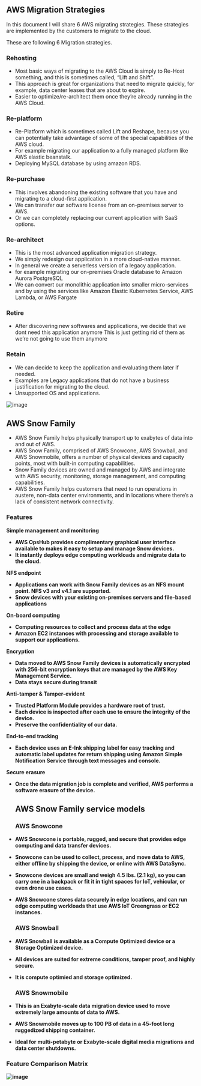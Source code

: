 
<h2> AWS Migration Strategies </h2> 

In this document I will share 6 AWS migrating strategies. These strategies are implemented by the customers to migrate to the cloud.

These are following 6 Migration strategies.

<h3> Rehosting </h3>

- Most basic ways of migrating to the AWS Cloud is simply to Re-Host something, and this is sometimes called, “Lift and Shift”.
- This approach is great for organizations that need to migrate quickly, for example, data center leases that are about to expire.
- Easier to optimize/re-architect them once they’re already running in the AWS Cloud.

<h3> Re-platform </h3>

- Re-Platform which is sometimes called Lift and Reshape, because you can potentially take advantage of some of the special capabilities of the AWS cloud.
- For example migrating our application to a fully managed platform like AWS elastic beanstalk.
- Deploying MySQL database by using amazon RDS. 

<h3> Re-purchase </h3>

- This involves abandoning the existing software that you have and migrating to a cloud-first application.
- We can transfer our software license from an on-premises server to AWS.
- Or we can completely replacing our current application with SaaS options.

<h3> Re-architect  </h3>

- This is the most advanced application migration strategy.
- We simply redesign our application in a more cloud-native manner.
- In general we create a serverless version of a legacy application.
- for example migrating our on-premises Oracle database to Amazon Aurora PostgreSQL
- We can convert our monolithic application into smaller micro-services and by using the services like Amazon Elastic Kubernetes Service, AWS Lambda, or AWS Fargate

<h3> Retire  </h3>

- After discovering new softwares and applications, we decide that we dont need this application anymore This is just getting rid of them as we’re not going to use them anymore


<h3> Retain  </h3>

- We can decide to keep the application and evaluating them later if needed.
- Examples are Legacy applications that do not have a business justification for migrating to the cloud.
- Unsupported OS and applications.

![image](https://user-images.githubusercontent.com/58930229/191357207-6cb1062a-6e85-4957-ab27-add4f2f56845.png)

<h2> AWS Snow Family </h2>

- AWS Snow Family helps physically transport up to exabytes of data into and out of AWS.
- AWS Snow Family, comprised of AWS Snowcone, AWS Snowball, and AWS Snowmobile, offers a number of physical devices and capacity points, most with built-in computing capabilities.
- Snow Family devices are owned and managed by AWS and integrate with AWS security, monitoring, storage management, and computing capabilities.
- AWS Snow Family helps customers that need to run operations in austere, non-data center environments, and in locations where there’s a lack of consistent network connectivity.

<h3>Features </h3>

<b>Simple management and monitoring <b> 

- AWS OpsHub provides complimentary graphical user interface available to makes it easy to setup and manage Snow devices.
-  It instantly deploys edge computing workloads and migrate data to the cloud.

<b> NFS endpoint </b>
  
- Applications can work with Snow Family devices as an NFS mount point. NFS v3 and v4.1 are supported. 
- Snow devices with your existing on-premises servers and file-based applications  
  
<b> On-board computing </b>

- Computing resources to collect and process data at the edge   
- Amazon EC2 instances with processing and storage available to support our applications.
  
<b> Encryption </b>

- Data moved to AWS Snow Family devices is automatically encrypted with 256-bit encryption keys that are managed by the AWS Key Management Service.
- Data stays secure during transit
  
<b> Anti-tamper & Tamper-evident </b>

- Trusted Platform Module provides a hardware root of trust. 
- Each device is inspected after each use to ensure the integrity of the device.
- Preserve the confidentiality of our data.  
  
<b> End-to-end tracking </b>

- Each device uses an E-Ink shipping label for easy tracking and automatic label updates for return shipping using Amazon Simple Notification Service through text messages and console.  
  
<b>Secure erasure </b>

- Once the data migration job is complete and verified, AWS performs a software erasure of the device.
  
  <h2> AWS Snow Family service models </h2>
  
  <h3> AWS Snowcone </h3>
  
- AWS Snowcone is portable, rugged, and secure that provides edge computing and data transfer devices.
- Snowcone can be used to collect, process, and move data to AWS, either offline by shipping the device, or online with AWS DataSync.
- Snowcone devices are small and weigh 4.5 lbs. (2.1 kg), so you can carry one in a backpack or fit it in tight spaces for IoT, vehicular, or even drone use cases.
- AWS Snowcone stores data securely in edge locations, and can run edge computing workloads that use AWS IoT Greengrass or EC2 instances.
  
  <h3> AWS Snowball </h3>
  
- AWS Snowball is available as a Compute Optimized device or a Storage Optimized device.
- All devices are suited for extreme conditions, tamper proof, and highly secure.  
- It is compute optimied and storage optimized.   
  
  <h3> AWS Snowmobile </h3>
  
- This is an Exabyte-scale data migration device used to move extremely large amounts of data to AWS.
- AWS Snowmobile moves up to 100 PB of data in a 45-foot long ruggedized shipping container. 
- Ideal for multi-petabyte or Exabyte-scale digital media migrations and data center shutdowns.
  

<h3> Feature Comparison Matrix </h3>  
  
 ![image](https://user-images.githubusercontent.com/58930229/191364570-7e918ec3-5351-4729-a06b-dfcd281e2bb0.png)

  
  
  
